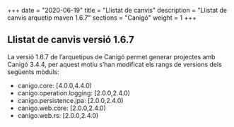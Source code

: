 +++
date        = "2020-06-19"
title       = "Llistat de canvis"
description = "Llistat de canvis arquetip maven 1.6.7"
sections    = "Canigó"
weight		= 1
+++

## Llistat de canvis versió 1.6.7

La versió 1.6.7 de l’arquetipus de Canigó permet generar projectes amb Canigó 3.4.4, per aquest motiu s’han modificat els rangs de versions dels següents mòduls:

- canigo.core: [4.0.0,4.4.0)
- canigo.operation.logging: [2.0.0,2.4.0)
- canigo.persistence.jpa: [2.0.0,2.4.0)
- canigo.web.core: [2.0.0,2.4.0)
- canigo.web.rs: [2.0.0,2.4.0)
